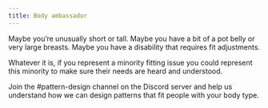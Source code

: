 ```yaml
---
title: Body ambassador
---
```


Maybe you’re unusually short or tall. 
Maybe you have a bit of a pot belly or very large breasts. 
Maybe you have a disability that requires fit adjustments. 

Whatever it is, if you represent a minority fitting issue you could 
represent this minority to make sure their needs are heard and understood.

Join the #pattern-design channel on the Discord server and help us understand how we can design patterns that fit people with your body type.

